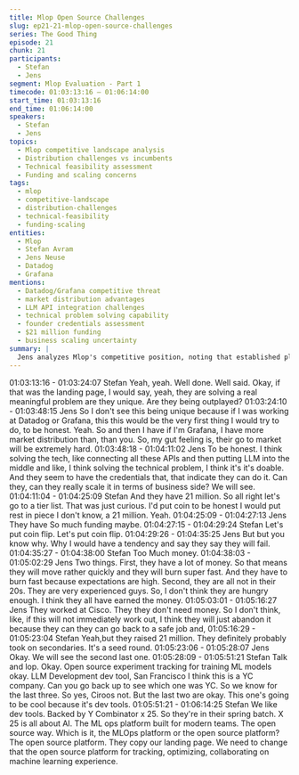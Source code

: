 ```yaml
---
title: Mlop Open Source Challenges
slug: ep21-21-mlop-open-source-challenges
series: The Good Thing
episode: 21
chunk: 21
participants:
  - Stefan
  - Jens
segment: Mlop Evaluation - Part 1
timecode: 01:03:13:16 – 01:06:14:00
start_time: 01:03:13:16
end_time: 01:06:14:00
speakers:
  - Stefan
  - Jens
topics:
  - Mlop competitive landscape analysis
  - Distribution challenges vs incumbents
  - Technical feasibility assessment
  - Funding and scaling concerns
tags:
  - mlop
  - competitive-landscape
  - distribution-challenges
  - technical-feasibility
  - funding-scaling
entities:
  - Mlop
  - Stefan Avram
  - Jens Neuse
  - Datadog
  - Grafana
mentions:
  - Datadog/Grafana competitive threat
  - market distribution advantages
  - LLM API integration challenges
  - technical problem solving capability
  - founder credentials assessment
  - $21 million funding
  - business scaling uncertainty
summary: |
  Jens analyzes Mlop's competitive position, noting that established players like Datadog and Grafana would naturally build similar LLM-powered incident management features with superior market distribution. While acknowledging the team's technical credentials and the $21M funding suggesting investor confidence, they express concern about go-to-market challenges against well-positioned incumbents.
---
```


01:03:13:16 - 01:03:24:07
Stefan
Yeah, yeah. Well done. Well said. Okay, if that was the landing page, I would say, yeah, they are
solving a real meaningful problem are they unique. Are they being outplayed?
01:03:24:10 - 01:03:48:15
Jens
So I don't see this being unique because if I was working at Datadog or Grafana, this this would
be the very first thing I would try to do, to be honest. Yeah. So and then I have if I'm Grafana, I
have more market distribution than, than you. So, my gut feeling is, their go to market will be
extremely hard.
01:03:48:18 - 01:04:11:02
Jens
To be honest. I think solving the tech, like connecting all these APIs and then putting LLM into
the middle and like, I think solving the technical problem, I think it's it's doable. And they seem to
have the credentials that, that indicate they can do it. Can they, can they really scale it in terms
of business side? We will see.
01:04:11:04 - 01:04:25:09
Stefan
And they have 21 million. So all right let's go to a tier list. That was just curious. I'd put coin to be
honest I would put rest in piece I don't know, a 21 million. Yeah.
01:04:25:09 - 01:04:27:13
Jens
They have So much funding maybe.
01:04:27:15 - 01:04:29:24
Stefan
Let's put coin flip. Let's put coin flip.
01:04:29:26 - 01:04:35:25
Jens
But but you know why. Why I would have a tendency and say they say they will fail.
01:04:35:27 - 01:04:38:00
Stefan
Too Much money.
01:04:38:03 - 01:05:02:29
Jens
Two things. First, they have a lot of money. So that means they will move rather quickly and
they will burn super fast. And they have to burn fast because expectations are high. Second,
they are all not in their 20s. They are very experienced guys. So, I don't think they are hungry
enough. I think they all have earned the money.
01:05:03:01 - 01:05:16:27
Jens
They worked at Cisco. They they don't need money. So I don't think, like, if this will not
immediately work out, I think they will just abandon it because they can they can go back to a
safe job and,
01:05:16:29 - 01:05:23:04
Stefan
Yeah,but they raised 21 million. They definitely probably took on secondaries. It's a seed round.
01:05:23:06 - 01:05:28:07
Jens
Okay. We will see the second last one.
01:05:28:09 - 01:05:51:21
Stefan
Talk and lop. Okay. Open source experiment tracking for training ML models okay. LLM
Development dev tool, San Francisco I think this is a YC company. Can you go back up to see
which one was YC. So we know for the last three. So yes, Ciroos not. But the last two are okay.
This one's going to be cool because it's dev tools.
01:05:51:21 - 01:06:14:25
Stefan
We like dev tools. Backed by Y Combinator x 25. So they're in their spring batch. X 25 is all
about AI. The ML ops platform built for modern teams. The open source way. Which is it, the
MLOps platform or the open source platform? The open source platform. They copy our landing
page. We need to change that the open source platform for tracking, optimizing, collaborating
on machine learning experience.
